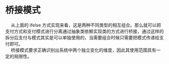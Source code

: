


# 桥接模式  
<!-- 
重学设计模式
https://www.runoob.com/w3cnote/bridge-pattern2.html
-->

&emsp; 从上⾯的 ifelse ⽅式实现来看，这是两种不同类型的相互组合。那么就可以把⽀付⽅式和⽀付模式进⾏分离通过抽象类依赖实现类的⽅式进⾏桥接，通过这样的拆分后⽀付与模式其实是可以单独使⽤的，当需要组合时候只需要把模式传递给⽀付即可。  
&emsp; 桥接模式要求正确识别出系统中两个独立变化的维度，因此其使用范围具有一定的局限性。  

